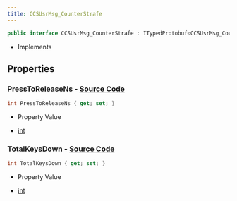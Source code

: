 ```yaml
---
title: CCSUsrMsg_CounterStrafe
---
```


```csharp
public interface CCSUsrMsg_CounterStrafe : ITypedProtobuf<CCSUsrMsg_CounterStrafe>, INativeHandle, INetMessage<CCSUsrMsg_CounterStrafe>, IDisposable
```

- Implements

## Properties

### **PressToReleaseNs** - [Source Code](https://github.com/swiftly-solution/swiftlys2/blob/main/managed/src/SwiftlyS2.Generated/Protobufs/Interfaces/CCSUsrMsg_CounterStrafe.cs#L18)

```csharp
int PressToReleaseNs { get; set; }
```

- Property Value

- [int](https://learn.microsoft.com/dotnet/api/system.int32)

### **TotalKeysDown** - [Source Code](https://github.com/swiftly-solution/swiftlys2/blob/main/managed/src/SwiftlyS2.Generated/Protobufs/Interfaces/CCSUsrMsg_CounterStrafe.cs#L21)

```csharp
int TotalKeysDown { get; set; }
```

- Property Value

- [int](https://learn.microsoft.com/dotnet/api/system.int32)

